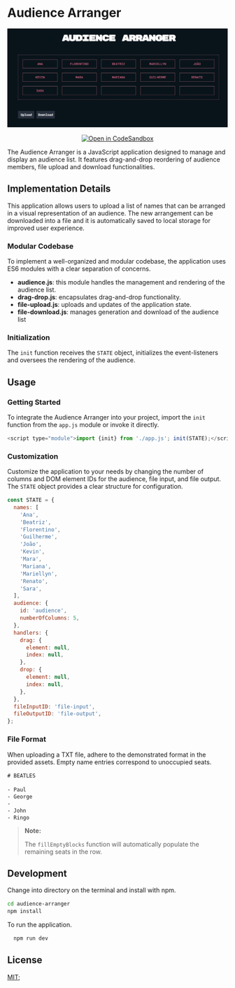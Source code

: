 # Audience Arranger

<p align="center"><img src="./assets/screenshot.jpg" width="1000"></p>

<div align="center">

<a href="">[![Open in CodeSandbox](https://img.shields.io/badge/Open%20in-CodeSandbox-success?style=flat-square&logo=codesandbox)](https://codesandbox.io/p/github/kevinsilva/audience-arranger/master?layout=%257B%2522sidebarPanel%2522%253A%2522EXPLORER%2522%252C%2522rootPanelGroup%2522%253A%257B%2522direction%2522%253A%2522horizontal%2522%252C%2522contentType%2522%253A%2522UNKNOWN%2522%252C%2522type%2522%253A%2522PANEL_GROUP%2522%252C%2522id%2522%253A%2522ROOT_LAYOUT%2522%252C%2522panels%2522%253A%255B%257B%2522type%2522%253A%2522PANEL_GROUP%2522%252C%2522contentType%2522%253A%2522UNKNOWN%2522%252C%2522direction%2522%253A%2522vertical%2522%252C%2522id%2522%253A%2522clnt34ix600073b6im66tgb8d%2522%252C%2522sizes%2522%253A%255B70%252C30%255D%252C%2522panels%2522%253A%255B%257B%2522type%2522%253A%2522PANEL_GROUP%2522%252C%2522contentType%2522%253A%2522EDITOR%2522%252C%2522direction%2522%253A%2522horizontal%2522%252C%2522id%2522%253A%2522EDITOR%2522%252C%2522panels%2522%253A%255B%257B%2522type%2522%253A%2522PANEL%2522%252C%2522contentType%2522%253A%2522EDITOR%2522%252C%2522id%2522%253A%2522clnt34ix600033b6i9epcn5bp%2522%257D%255D%252C%2522sizes%2522%253A%255B100%255D%257D%252C%257B%2522type%2522%253A%2522PANEL_GROUP%2522%252C%2522contentType%2522%253A%2522SHELLS%2522%252C%2522direction%2522%253A%2522horizontal%2522%252C%2522id%2522%253A%2522SHELLS%2522%252C%2522panels%2522%253A%255B%257B%2522type%2522%253A%2522PANEL%2522%252C%2522contentType%2522%253A%2522SHELLS%2522%252C%2522id%2522%253A%2522clnt34ix600053b6iqghqpqdi%2522%257D%255D%252C%2522sizes%2522%253A%255B100%255D%257D%255D%257D%252C%257B%2522type%2522%253A%2522PANEL_GROUP%2522%252C%2522contentType%2522%253A%2522DEVTOOLS%2522%252C%2522direction%2522%253A%2522vertical%2522%252C%2522id%2522%253A%2522DEVTOOLS%2522%252C%2522panels%2522%253A%255B%257B%2522type%2522%253A%2522PANEL%2522%252C%2522contentType%2522%253A%2522DEVTOOLS%2522%252C%2522id%2522%253A%2522clnt34ix600063b6iaga5ae7x%2522%257D%255D%252C%2522sizes%2522%253A%255B100%255D%257D%255D%252C%2522sizes%2522%253A%255B60%252C40%255D%257D%252C%2522tabbedPanels%2522%253A%257B%2522clnt34ix600033b6i9epcn5bp%2522%253A%257B%2522tabs%2522%253A%255B%257B%2522id%2522%253A%2522clnt34ix600023b6i357szgpb%2522%252C%2522mode%2522%253A%2522permanent%2522%252C%2522type%2522%253A%2522FILE%2522%252C%2522filepath%2522%253A%2522%252FREADME.md%2522%252C%2522state%2522%253A%2522IDLE%2522%257D%255D%252C%2522id%2522%253A%2522clnt34ix600033b6i9epcn5bp%2522%252C%2522activeTabId%2522%253A%2522clnt34ix600023b6i357szgpb%2522%257D%252C%2522clnt34ix600063b6iaga5ae7x%2522%253A%257B%2522id%2522%253A%2522clnt34ix600063b6iaga5ae7x%2522%252C%2522activeTabId%2522%253A%2522clnt3osu900lt3b6i5xzgms33%2522%252C%2522tabs%2522%253A%255B%257B%2522type%2522%253A%2522TASK_PORT%2522%252C%2522taskId%2522%253A%2522dev%2522%252C%2522port%2522%253A8080%252C%2522id%2522%253A%2522clnt3osu900lt3b6i5xzgms33%2522%252C%2522mode%2522%253A%2522permanent%2522%252C%2522path%2522%253A%2522%252F%2522%257D%255D%257D%252C%2522clnt34ix600053b6iqghqpqdi%2522%253A%257B%2522id%2522%253A%2522clnt34ix600053b6iqghqpqdi%2522%252C%2522activeTabId%2522%253A%2522clnt3mt1u00703b6it24gu58h%2522%252C%2522tabs%2522%253A%255B%257B%2522id%2522%253A%2522clnt34ix600043b6ie62fqpoz%2522%252C%2522mode%2522%253A%2522permanent%2522%252C%2522type%2522%253A%2522TERMINAL%2522%252C%2522shellId%2522%253A%2522clnt3msdm000ne6jsd6xt557e%2522%257D%252C%257B%2522type%2522%253A%2522TASK_LOG%2522%252C%2522taskId%2522%253A%2522dev%2522%252C%2522id%2522%253A%2522clnt3mt1u00703b6it24gu58h%2522%252C%2522mode%2522%253A%2522permanent%2522%257D%252C%257B%2522type%2522%253A%2522TASK_LOG%2522%252C%2522taskId%2522%253A%2522CSB_RUN_OUTSIDE_CONTAINER%253D1%2520devcontainer%2520templates%2520apply%2520--template-id%2520%255C%2522ghcr.io%252Fdevcontainers%252Ftemplates%252Fjavascript-node%255C%2522%2520--template-args%2520%27%257B%257D%27%2520--features%2520%27%255B%255D%27%2522%252C%2522id%2522%253A%2522clnt3n5ko00a13b6it555thh4%2522%252C%2522mode%2522%253A%2522permanent%2522%257D%255D%257D%257D%252C%2522showDevtools%2522%253Atrue%252C%2522showShells%2522%253Atrue%252C%2522showSidebar%2522%253Atrue%252C%2522sidebarPanelSize%2522%253A15%257D)</a>

</div>
The Audience Arranger is a JavaScript application designed to manage and display an audience list. It features drag-and-drop reordering of audience members, file upload and download functionalities.

## Implementation Details

This application allows users to upload a list of names that can be arranged in a visual representation of an audience. The new arrangement can be downloaded into a file and it is automatically saved to local storage for improved user experience.

### Modular Codebase

To implement a well-organized and modular codebase, the application uses ES6 modules with a clear separation of concerns.

- **audience.js**: this module handles the management and rendering of the audience list.
- **drag-drop.js**: encapsulates drag-and-drop functionality.
- **file-upload.js**: uploads and updates of the application state.
- **file-download.js**: manages generation and download of the audience list

### Initialization

The `init` function receives the `STATE` object, initializes the event-listeners and oversees the rendering of the audience.

## Usage

### Getting Started

To integrate the Audience Arranger into your project, import the `init` function from the `app.js` module or invoke it directly.

```javascript
<script type="module">import {init} from './app.js'; init(STATE);</script>
```

### Customization

Customize the application to your needs by changing the number of columns and DOM element IDs for the audience, file input, and file output. The `STATE` object provides a clear structure for configuration.

```js
const STATE = {
  names: [
    'Ana',
    'Beatriz',
    'Florentino',
    'Guilherme',
    'João',
    'Kevin',
    'Mara',
    'Mariana',
    'Mariellyn',
    'Renato',
    'Sara',
  ],
  audience: {
    id: 'audience',
    numberOfColumns: 5,
  },
  handlers: {
    drag: {
      element: null,
      index: null,
    },
    drop: {
      element: null,
      index: null,
    },
  },
  fileInputID: 'file-input',
  fileOutputID: 'file-output',
};
```

### File Format

When uploading a TXT file, adhere to the demonstrated format in the provided assets. Empty name entries correspond to unoccupied seats.

```plaintext
# BEATLES

- Paul
- George
-
- John
- Ringo
```

> **Note:**
>
> The `fillEmptyBlocks` function will automatically populate the remaining seats in the row.

## Development

Change into directory on the terminal and install with npm.

```bash
cd audience-arranger
npm install
```

To run the application.

```bash
  npm run dev
```

## License

[MIT](https://choosealicense.com/licenses/mit/);
